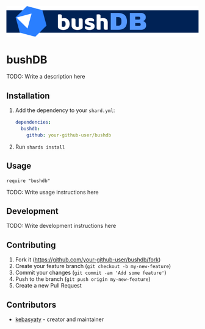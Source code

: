[![Logo](https://github.com/kebasyaty/bushdb/raw/main/images/logo.svg "Logo")](https://github.com/kebasyaty/bushdb "Logo")

# bushDB

TODO: Write a description here

## Installation

1. Add the dependency to your `shard.yml`:

   ```yaml
   dependencies:
     bushdb:
       github: your-github-user/bushdb
   ```

2. Run `shards install`

## Usage

```crystal
require "bushdb"
```

TODO: Write usage instructions here

## Development

TODO: Write development instructions here

## Contributing

1. Fork it (<https://github.com/your-github-user/bushdb/fork>)
2. Create your feature branch (`git checkout -b my-new-feature`)
3. Commit your changes (`git commit -am 'Add some feature'`)
4. Push to the branch (`git push origin my-new-feature`)
5. Create a new Pull Request

## Contributors

- [kebasyaty](https://github.com/your-github-user) - creator and maintainer
